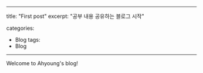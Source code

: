 ---
title: "First post"
excerpt: "공부 내용 공유하는 블로그 시작"

categories:
  - Blog
 tags:
  - Blog
 ---

 Welcome to Ahyoung's blog!
